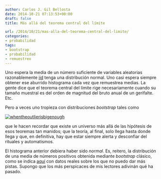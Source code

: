 ```yaml
---
author: Carlos J. Gil Bellosta
date: 2014-10-21 07:13:53+00:00
draft: false
title: Más allá del teorema central del límite

url: /2014/10/21/mas-alla-del-teorema-central-del-limite/
categories:
- probabilidad
tags:
- bootstrap
- probabilidad
- remuestreo
---
```


Uno espera la media de un número suficiente de variables aleatorias razonablemente [iid](http://en.wikipedia.org/wiki/Independent_and_identically_distributed_random_variables) tenga una distribución normal. Uno casi espera siempre obtener ese aburrido histograma cada vez que remuestrea medias. La gente dice que el teorema central del límite rige necesariamente cuando su tamaño muestral es del orden de magnitud del bruto anual de un gerifalte. Etc.

Pero a veces uno tropieza con distribuciones _bootstrap_ tales como

[![whentheoutlierisbigenough](/wp-uploads/2014/10/whentheoutlierisbigenough.png)
](/wp-uploads/2014/10/whentheoutlierisbigenough.png)

que le hacen recordar que existe un universo más allá de las hipótesis de esos teoremas tan manidos; que la teoría, al final, solo llega hasta donde llega y que, en definitiva, hay que estar siempre alerta y desconfiar del rituales y automatismos.

El histograma anterior debiera haber sido _normal_. Es, reitero, la distribución de una media de números positivos obtenida mediante _bootstrap_ clásico, como se indica [aquí](http://www.datanalytics.com/2014/10/10/bootstrap-bayesiano/) con datos reales sobre los que no puedo dar más pistas. Supongo que los más perspicaces de mis lectores adivinán qué ha pasado.


